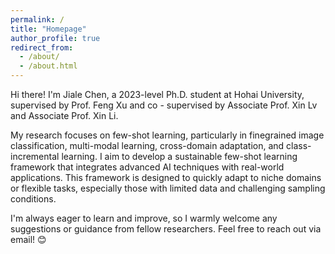 ```yaml
---
permalink: /
title: "Homepage"
author_profile: true
redirect_from: 
  - /about/
  - /about.html
---
```


Hi there!  I'm Jiale Chen, a 2023-level Ph.D. student at Hohai University, supervised by Prof. Feng Xu and co - supervised by Associate Prof. Xin Lv and Associate Prof. Xin Li.

My research focuses on few-shot learning, particularly in finegrained image classification, multi-modal learning, cross-domain adaptation, and class-incremental learning. I aim to develop a sustainable few-shot learning framework that integrates advanced AI techniques with real-world applications. This framework is designed to quickly adapt to niche domains or flexible tasks, especially those with limited data and challenging sampling conditions.

I'm always eager to learn and improve, so I warmly welcome any suggestions or guidance from fellow researchers. Feel free to reach out via email! 😊
